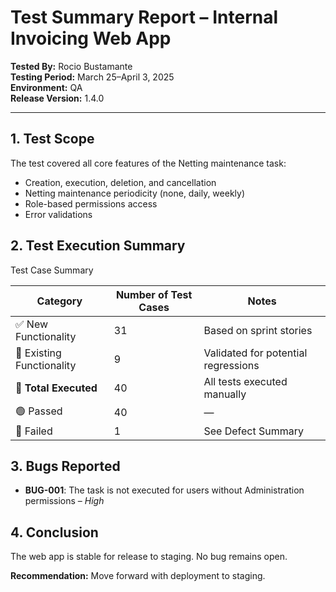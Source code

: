 # Test Summary Report – Internal Invoicing Web App

**Tested By:** Rocio Bustamante  
**Testing Period:** March 25–April 3, 2025  
**Environment:** QA  
**Release Version:** 1.4.0

---

## 1. Test Scope
The test covered all core features of the Netting maintenance task:
- Creation, execution, deletion, and cancellation
- Netting maintenance periodicity (none, daily, weekly)
- Role-based permissions access
- Error validations

## 2. Test Execution Summary

Test Case Summary

| Category                      | Number of Test Cases | Notes |
|------------------------------|----------------------|-------|
| ✅ New Functionality          | 31                   | Based on sprint stories |
| 🔁 Existing Functionality     | 9                    | Validated for potential regressions |
| 📌 **Total Executed**         | 40                   | All tests executed manually |
| 🟢 Passed                     | 40                   | — |
| 🔴 Failed                     | 1                    | See Defect Summary |

## 3. Bugs Reported
- **BUG-001**: The task is not executed for users without Administration permissions – *High*

## 4. Conclusion
The web app is stable for release to staging. No bug remains open.

**Recommendation:** Move forward with deployment to staging.
